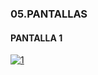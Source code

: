 ### 05.PANTALLAS

#### PANTALLA 1

[![1](https://api.microlink.io/?url=https://diegofdezlopez.github.io/Cimas/&screenshot=true&meta=false)](https://diegofdezlopez.github.io/Cimas/)
